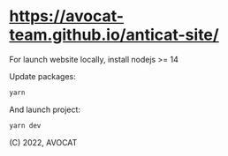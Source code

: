 # https://avocat-team.github.io/anticat-site/

For launch website locally, install nodejs >= 14

Update packages:

```sh
yarn
```

And launch project:

```sh
yarn dev
```

(C) 2022, AVOCAT

